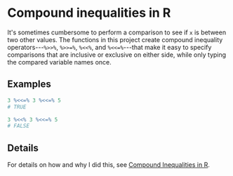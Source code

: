 # Compound inequalities in R

It's sometimes cumbersome to perform a comparison to see if `x` is between two other values. The functions in this project create compound inequality operators---`%>>%`, `%>>=%`, `%<<%`, and `%<<=%`---that make it easy to specify comparisons that are inclusive or exclusive on either side, while only typing the compared variable names once.

## Examples

```r
3 %<<=% 3 %<<=% 5
# TRUE

3 %<<% 3 %<<=% 5
# FALSE
```

## Details

For details on how and why I did this, see [Compound Inequalities in R](http://jdobr.es/blog/compound-inequalities-r).